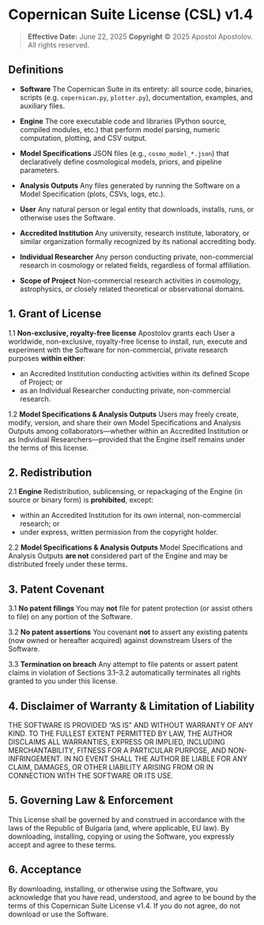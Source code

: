 # Copernican Suite License (CSL) v1.4

> **Effective Date:** June 22, 2025
> **Copyright** © 2025 Apostol Apostolov. All rights reserved.

## Definitions

- **Software**
  The Copernican Suite in its entirety: all source code, binaries, scripts (e.g. `copernican.py`, `plotter.py`), documentation, examples, and auxiliary files.

- **Engine**
  The core executable code and libraries (Python source, compiled modules, etc.) that perform model parsing, numeric computation, plotting, and CSV output.

- **Model Specifications**
  JSON files (e.g., `cosmo_model_*.json`) that declaratively define cosmological models, priors, and pipeline parameters.

- **Analysis Outputs**
  Any files generated by running the Software on a Model Specification (plots, CSVs, logs, etc.).

- **User**
  Any natural person or legal entity that downloads, installs, runs, or otherwise uses the Software.

- **Accredited Institution**
  Any university, research institute, laboratory, or similar organization formally recognized by its national accrediting body.

- **Individual Researcher**
  Any person conducting private, non-commercial research in cosmology or related fields, regardless of formal affiliation.

- **Scope of Project**
  Non-commercial research activities in cosmology, astrophysics, or closely related theoretical or observational domains.

## 1. Grant of License

1.1 **Non-exclusive, royalty-free license**
Apostolov grants each User a worldwide, non-exclusive, royalty-free license to install, run, execute and experiment with the Software for non-commercial, private research purposes **within either**:
  - an Accredited Institution conducting activities within its defined Scope of Project; or
  - as an Individual Researcher conducting private, non-commercial research.

1.2 **Model Specifications & Analysis Outputs**
Users may freely create, modify, version, and share their own Model Specifications and Analysis Outputs among collaborators—whether within an Accredited Institution or as Individual Researchers—provided that the Engine itself remains under the terms of this license.

## 2. Redistribution

2.1 **Engine**
Redistribution, sublicensing, or repackaging of the Engine (in source or binary form) is **prohibited**, except:
  - within an Accredited Institution for its own internal, non-commercial research; or
  - under express, written permission from the copyright holder.

2.2 **Model Specifications & Analysis Outputs**
Model Specifications and Analysis Outputs **are not** considered part of the Engine and may be distributed freely under these terms.

## 3. Patent Covenant

3.1 **No patent filings**
You may **not** file for patent protection (or assist others to file) on any portion of the Software.

3.2 **No patent assertions**
You covenant **not** to assert any existing patents (now owned or hereafter acquired) against downstream Users of the Software.

3.3 **Termination on breach**
Any attempt to file patents or assert patent claims in violation of Sections 3.1–3.2 automatically terminates all rights granted to you under this license.

## 4. Disclaimer of Warranty & Limitation of Liability

THE SOFTWARE IS PROVIDED “AS IS” AND WITHOUT WARRANTY OF ANY KIND. TO THE FULLEST EXTENT PERMITTED BY LAW, THE AUTHOR DISCLAIMS ALL WARRANTIES, EXPRESS OR IMPLIED, INCLUDING MERCHANTABILITY, FITNESS FOR A PARTICULAR PURPOSE, AND NON-INFRINGEMENT. IN NO EVENT SHALL THE AUTHOR BE LIABLE FOR ANY CLAIM, DAMAGES, OR OTHER LIABILITY ARISING FROM OR IN CONNECTION WITH THE SOFTWARE OR ITS USE.

## 5. Governing Law & Enforcement

This License shall be governed by and construed in accordance with the laws of the Republic of Bulgaria (and, where applicable, EU law). By downloading, installing, copying or using the Software, you expressly accept and agree to these terms.

## 6. Acceptance

By downloading, installing, or otherwise using the Software, you acknowledge that you have read, understood, and agree to be bound by the terms of this Copernican Suite License v1.4. If you do not agree, do not download or use the Software.
